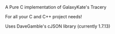A Pure C implementation of GalaxyKate's Tracery

For all your C and C++ project needs!

Uses DaveGamble's cJSON library (currently 1.7.13)